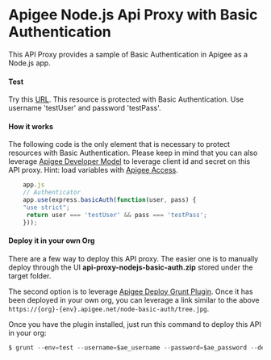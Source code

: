 Apigee Node.js Api Proxy with Basic Authentication
======
This API Proxy provides a sample of Basic Authentication in Apigee as a Node.js app.

#### Test
Try this [URL](https://testmyapi-test.apigee.net/node-basic-auth/tree.jpg). This resource is protected with Basic Authentication. Use username 'testUser' and password 'testPass'.

#### How it works
The following code is the only element that is necessary to protect resources with Basic Authentication. Please keep in mind that you can also leverage [Apigee Developer Model](http://apigee.com/docs/management/apis/get/organizations/%7Borg_name%7D/developers/%7Bdeveloper_email%7D/apps/%7Bapp_name%7D) to leverage client id and secret on this API proxy. Hint: load variables with [Apigee Access](http://apigee.com/docs/api-services/content/using-apigee-access).

```javascript
	app.js
	// Authenticator
	app.use(express.basicAuth(function(user, pass) {
	"use strict";
	 return user === 'testUser' && pass === 'testPass';
	}));
```

#### Deploy it in your own Org

There are a few way to deploy this API proxy. The easier one is to manually deploy through the UI **api-proxy-nodejs-basic-auth.zip** stored under the target folder.

The second option is to leverage [Apigee Deploy Grunt Plugin](https://github.com/dzuluaga/generator-apigee-deploy-grunt-api). Once it has been deployed in your own org, you can leverage a link similar to the above ```https://{org}-{env}.apigee.net/node-basic-auth/tree.jpg```.

Once you have the plugin installed, just run this command to deploy this API in your org:
```javascript
$ grunt --env=test --username=$ae_username --password=$ae_password --debug

```